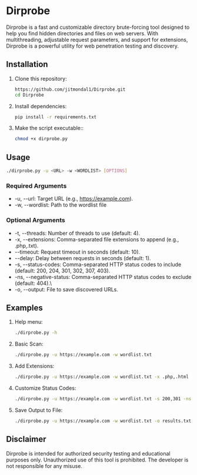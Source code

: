 # Dirprobe
Dirprobe is a fast and customizable directory brute-forcing tool designed to help you find hidden directories and files on web servers. With multithreading, adjustable request parameters, and support for extensions, Dirprobe is a powerful utility for web penetration testing and discovery.

## Installation

1. Clone this repository:
   ```bash
   https://github.com/jitmondal1/Dirprobe.git
   cd Dirprobe
   ```
2. Install dependencies:
   ```bash
   pip install -r requirements.txt
   ```
3. Make the script executable::
   ```bash
   chmod +x dirprobe.py
   ```

## Usage
  ```bash
  ./dirprobe.py -u <URL> -w <WORDLIST> [OPTIONS]
  ```
### Required Arguments
  - -u, --url: Target URL (e.g., https://example.com).
  - -w, --wordlist: Path to the wordlist file

### Optional Arguments
  - -t, --threads: Number of threads to use (default: 4).
  - -x, --extensions: Comma-separated file extensions to append (e.g., .php,.txt).
  - --timeout: Request timeout in seconds (default: 10).
  - --delay: Delay between requests in seconds (default: 1).
  - -s, --status-codes: Comma-separated HTTP status codes to include (default: 200, 204, 301, 302, 307, 403).
  - -ns, --negative-status: Comma-separated HTTP status codes to exclude (default: 404).\
  - -o, --output: File to save discovered URLs.

## Examples
1. Help menu:
   ```bash
   ./dirprobe.py -h
   ```
2. Basic Scan:
   ```bash
   ./dirprobe.py -u https://example.com -w wordlist.txt
   ```
3. Add Extensions:
   ```bash
   ./dirprobe.py -u https://example.com -w wordlist.txt -x .php,.html
   ```
4. Customize Status Codes:
   ```bash
   ./dirprobe.py -u https://example.com -w wordlist.txt -s 200,301 -ns 403
   ```
5. Save Output to File:
   ```bash
   ./dirprobe.py -u https://example.com -w wordlist.txt -o results.txt
   ```

## Disclaimer
Dirprobe is intended for authorized security testing and educational purposes only. Unauthorized use of this tool is prohibited. The developer is not responsible for any misuse.
